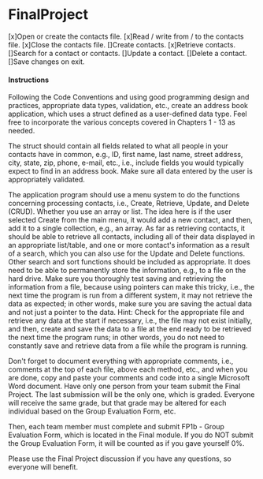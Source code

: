 # FinalProject

[x]Open or create the contacts file.
[x]Read / write from / to the contacts file.
[x]Close the contacts file.
[]Create contacts.
[x]Retrieve contacts.
[]Search for a contact or contacts.
[]Update a contact.
[]Delete a contact.
[]Save changes on exit.

#### Instructions
Following the Code Conventions and using good programming design and practices, appropriate data types, validation, etc., create an address book application, which uses a struct defined as a user-defined data type. Feel free to incorporate the various concepts covered in Chapters 1 - 13 as needed.

The struct should contain all fields related to what all people in your contacts have in common, e.g., ID, first name, last name, street address, city, state, zip, phone, e-mail, etc., i.e., include fields you would typically expect to find in an address book. Make sure all data entered by the user is appropriately validated.

The application program should use a menu system to do the functions concerning processing contacts, i.e., Create, Retrieve, Update, and Delete (CRUD). Whether you use an array or list. The idea here is if the user selected Create from the main menu, it would add a new contact, and then, add it to a single collection, e.g., an array. As far as retrieving contacts, it should be able to retrieve all contacts, including all of their data displayed in an appropriate list/table, and one or more contact's information as a result of a search, which you can also use for the Update and Delete functions. Other search and sort functions should be included as appropriate. It does need to be able to permanently store the information, e.g., to a file on the hard drive. Make sure you thoroughly test saving and retrieving the information from a file, because using pointers can make this tricky, i.e., the next time the program is run from a different system, it may not retrieve the data as expected; in other words, make sure you are saving the actual data and not just a pointer to the data. Hint: Check for the appropriate file and retrieve any data at the start if necessary, i.e., the file may not exist initially, and then, create and save the data to a file at the end ready to be retrieved the next time the program runs; in other words, you do not need to constantly save and retrieve data from a file while the program is running.

Don't forget to document everything with appropriate comments, i.e., comments at the top of each file, above each method, etc., and when you are done, copy and paste your comments and code into a single Microsoft Word document. Have only one person from your team submit the Final Project. The last submission will be the only one, which is graded. Everyone will receive the same grade, but that grade may be altered for each individual based on the Group Evaluation Form, etc.

Then, each team member must complete and submit FP1b - Group Evaluation Form, which is located in the Final module. If you do NOT submit the Group Evaluation Form, it will be counted as if you gave yourself 0%.

Please use the Final Project discussion if you have any questions, so everyone will benefit.
